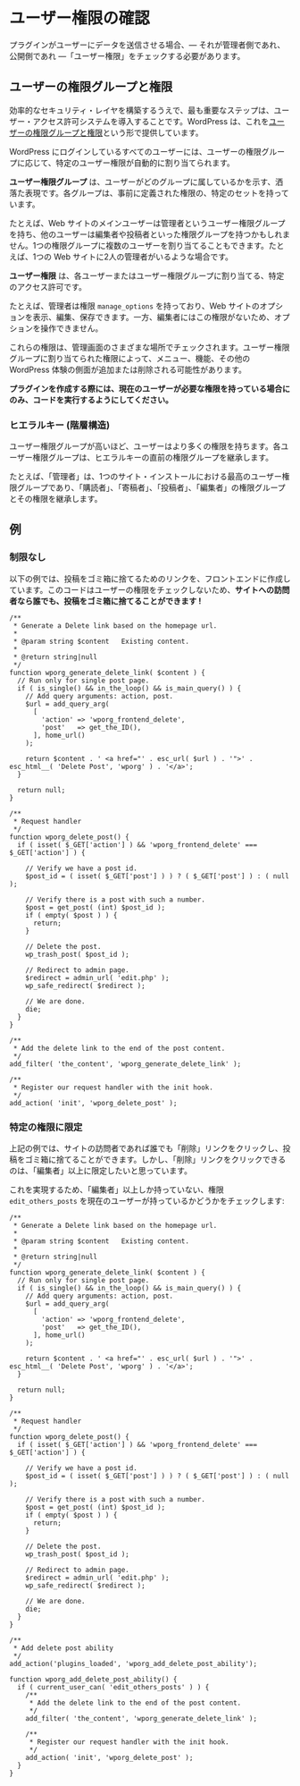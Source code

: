 <!--
# Checking User Capabilities
-->

# ユーザー権限の確認

<!--
If your plugin allows users to submit data—be it on the Admin or the Public side—it should check for User Capabilities.
-->

プラグインがユーザーにデータを送信させる場合、— それが管理者側であれ、公開側であれ —「ユーザー権限」をチェックする必要があります。

<!--
## User Roles and Capabilities
-->

## ユーザーの権限グループと権限

<!--
The most important step in creating an efficient security layer is having a user permission system in place. WordPress provides this in the form of [User Roles and Capabilities](https://developer.wordpress.org/plugins/users/roles-and-capabilities/).
-->

効率的なセキュリティ・レイヤを構築するうえで、最も重要なステップは、ユーザー・アクセス許可システムを導入することです。WordPress は、これを[ユーザーの権限グループと権限](https://developer.wordpress.org/plugins/users/roles-and-capabilities/)という形で提供しています。

<!--
Every user logged into WordPress is automatically assigned specific User capabilities depending on their User role.
-->

WordPress にログインしているすべてのユーザーには、ユーザーの権限グループに応じて、特定のユーザー権限が自動的に割り当てられます。

<!--
**User roles** is just a fancy way of saying which group the user belongs to. Each group has a specific set of predefined capabilities.
-->

**ユーザー権限グループ** は、ユーザーがどのグループに属しているかを示す、洒落た表現です。各グループは、事前に定義された権限の、特定のセットを持っています。

<!--
For example, the main user of your website will have the User role of an Administrator while other users might have roles like Editor or Author. You could have more than one user assigned to a role, i.e. there might be two Administrators for a website.
-->

たとえば、Web サイトのメインユーザーは管理者というユーザー権限グループを持ち、他のユーザーは編集者や投稿者といった権限グループを持つかもしれません。1つの権限グループに複数のユーザーを割り当てることもできます。たとえば、1つの Web サイトに2人の管理者がいるような場合です。

<!--
**User capabilities** are the specific permissions that you assign to each user or to a User role.
-->

**ユーザー権限** は、各ユーザーまたはユーザー権限グループに割り当てる、特定のアクセス許可です。

<!--
For example, Administrators have the `manage_options` capability which allows them to view, edit and save options for the website. Editors on the other hand lack this capability which will prevent them from interacting with options.
-->

たとえば、管理者は権限 `manage_options` を持っており、Web サイトのオプションを表示、編集、保存できます。一方、編集者にはこの権限がないため、オプションを操作できません。

<!--
These capabilities are then checked at various points within the Admin. Depending on the capabilities assigned to a role; menus, functionality, and other aspects of the WordPress experience may be added or removed.
-->

これらの権限は、管理画面のさまざまな場所でチェックされます。ユーザー権限グループに割り当てられた権限によって、メニュー、機能、その他の WordPress 体験の側面が追加または削除される可能性があります。

<!--
**As you build a plugin, make sure to run your code only when the current user has the necessary capabilities.**
-->

**プラグインを作成する際には、現在のユーザーが必要な権限を持っている場合にのみ、コードを実行するようにしてください。**

<!--
### Hierarchy
-->

### ヒエラルキー (階層構造)

<!--
The higher the user role, the more capabilities the user has. Each user role inherits the previous roles in the hierarchy.
-->

ユーザー権限グループが高いほど、ユーザーはより多くの権限を持ちます。各ユーザー権限グループは、ヒエラルキーの直前の権限グループを継承します。

<!--
For example, the "Administrator", which is the highest user role on a single site installation, inherits the following roles and their capabilities: "Subscriber", "Contributor", "Author" and "Editor".
-->

たとえば、「管理者」は、1つのサイト・インストールにおける最高のユーザー権限グループであり、「購読者」、「寄稿者」、「投稿者」、「編集者」の権限グループとその権限を継承します。

<!--
## Examples
-->

## 例

<!--
### No Restrictions
-->

### 制限なし

<!--
The example below creates a link on the frontend which gives the ability to trash posts. Because this code does not check user capabilities, **it allows any visitor to the site to trash posts!**
-->

以下の例では、投稿をゴミ箱に捨てるためのリンクを、フロントエンドに作成しています。このコードはユーザーの権限をチェックしないため、**サイトへの訪問者なら誰でも、投稿をゴミ箱に捨てることができます !**

```
/**
 * Generate a Delete link based on the homepage url.
 *
 * @param string $content   Existing content.
 *
 * @return string|null
 */
function wporg_generate_delete_link( $content ) {
  // Run only for single post page.
  if ( is_single() && in_the_loop() && is_main_query() ) {
    // Add query arguments: action, post.
    $url = add_query_arg(
      [
        'action' => 'wporg_frontend_delete',
        'post'   => get_the_ID(),
      ], home_url()
    );

    return $content . ' <a href="' . esc_url( $url ) . '">' . esc_html__( 'Delete Post', 'wporg' ) . '</a>';
  }

  return null;
}

/**
 * Request handler
 */
function wporg_delete_post() {
  if ( isset( $_GET['action'] ) && 'wporg_frontend_delete' === $_GET['action'] ) {

    // Verify we have a post id.
    $post_id = ( isset( $_GET['post'] ) ) ? ( $_GET['post'] ) : ( null );

    // Verify there is a post with such a number.
    $post = get_post( (int) $post_id );
    if ( empty( $post ) ) {
      return;
    }

    // Delete the post.
    wp_trash_post( $post_id );

    // Redirect to admin page.
    $redirect = admin_url( 'edit.php' );
    wp_safe_redirect( $redirect );

    // We are done.
    die;
  }
}

/**
 * Add the delete link to the end of the post content.
 */
add_filter( 'the_content', 'wporg_generate_delete_link' );

/**
 * Register our request handler with the init hook.
 */
add_action( 'init', 'wporg_delete_post' );
```

<!--
### Restricted to a Specific Capability
-->

### 特定の権限に限定

<!--
The example above allows any visitor to the site to click on the "Delete" link and trash the post. However, we only want Editors and above to be able to click on the "Delete" link.
-->

上記の例では、サイトの訪問者であれば誰でも「削除」リンクをクリックし、投稿をゴミ箱に捨てることができます。しかし、「削除」リンクをクリックできるのは、「編集者」以上に限定したいと思っています。

<!--
To accomplish this, we will check that the current user has the capability `edit_others_posts`, which only Editors or above would have:
-->

これを実現するため、「編集者」以上しか持っていない、権限 `edit_others_posts` を現在のユーザーが持っているかどうかをチェックします:

```
/**
 * Generate a Delete link based on the homepage url.
 *
 * @param string $content   Existing content.
 *
 * @return string|null
 */
function wporg_generate_delete_link( $content ) {
  // Run only for single post page.
  if ( is_single() && in_the_loop() && is_main_query() ) {
    // Add query arguments: action, post.
    $url = add_query_arg(
      [
        'action' => 'wporg_frontend_delete',
        'post'   => get_the_ID(),
      ], home_url()
    );

    return $content . ' <a href="' . esc_url( $url ) . '">' . esc_html__( 'Delete Post', 'wporg' ) . '</a>';
  }

  return null;
}

/**
 * Request handler
 */
function wporg_delete_post() {
  if ( isset( $_GET['action'] ) && 'wporg_frontend_delete' === $_GET['action'] ) {

    // Verify we have a post id.
    $post_id = ( isset( $_GET['post'] ) ) ? ( $_GET['post'] ) : ( null );

    // Verify there is a post with such a number.
    $post = get_post( (int) $post_id );
    if ( empty( $post ) ) {
      return;
    }

    // Delete the post.
    wp_trash_post( $post_id );

    // Redirect to admin page.
    $redirect = admin_url( 'edit.php' );
    wp_safe_redirect( $redirect );

    // We are done.
    die;
  }
}

/**
 * Add delete post ability
 */
add_action('plugins_loaded', 'wporg_add_delete_post_ability');

function wporg_add_delete_post_ability() {    
  if ( current_user_can( 'edit_others_posts' ) ) {
    /**
     * Add the delete link to the end of the post content.
     */
    add_filter( 'the_content', 'wporg_generate_delete_link' );

    /**
     * Register our request handler with the init hook.
     */
    add_action( 'init', 'wporg_delete_post' );
  }
}
```
